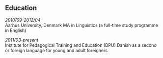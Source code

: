 ## Education

*2010/09-2012/04*  
Aarhus University, Denmark
MA in Linguistics (a full-time study programme in English)

*2011/03-present*  
Institute for Pedagogical Training and Education (DPU) Danish as a second or foreign language for young and adult foreigners
